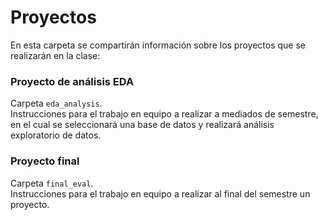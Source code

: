# Proyectos
En esta carpeta se compartirán información sobre los proyectos que se realizarán en la clase:

### Proyecto de análisis EDA
Carpeta `eda_analysis`.  
Instrucciones para el trabajo en equipo a realizar a mediados de semestre, en el cual se seleccionará una base de datos y realizará análisis exploratorio de datos.

### Proyecto final
Carpeta `final_eval`.  
Instrucciones para el trabajo en equipo a realizar al final del semestre un proyecto.
